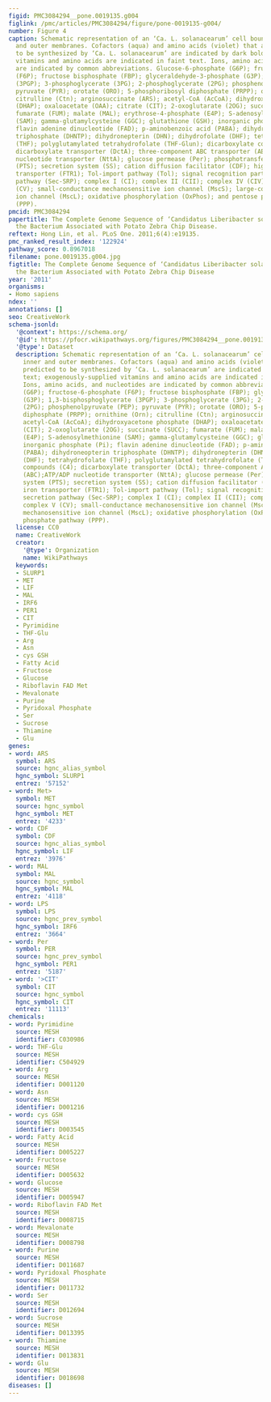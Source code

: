 ```yaml
---
figid: PMC3084294__pone.0019135.g004
figlink: /pmc/articles/PMC3084294/figure/pone-0019135-g004/
number: Figure 4
caption: Schematic representation of an ‘Ca. L. solanacearum’ cell bounded by inner
  and outer membranes. Cofactors (aqua) and amino acids (violet) that are predicted
  to be synthesized by ‘Ca. L. solanacearum’ are indicated by dark bold text; exogenously-supplied
  vitamins and amino acids are indicated in faint text. Ions, amino acids, and nucleotides
  are indicated by common abbreviations. Glucose-6-phosphate (G6P); fructose-6-phosphate
  (F6P); fructose bisphosphate (FBP); glyceraldehyde-3-phosphate (G3P); 1,3-bisphosphoglycerate
  (3PGP); 3-phosphoglycerate (3PG); 2-phosphoglycerate (2PG); phosphenolpyruvate (PEP);
  pyruvate (PYR); orotate (ORO); 5-phosphoribosyl diphosphate (PRPP); ornithine (Orn);
  citrulline (Ctn); arginosuccinate (ARS); acetyl-CoA (AcCoA); dihydroxyacetone phosphate
  (DHAP); oxaloacetate (OAA); citrate (CIT); 2-oxoglutarate (2OG); succinate (SUCC);
  fumarate (FUM); malate (MAL); erythrose-4-phosphate (E4P); S-adenosylmethionine
  (SAM); gamma-glutamylcysteine (GGC); glutathione (GSH); inorganic phosphate (Pi);
  flavin adenine dinucleotide (FAD); p-aminobenzoic acid (PABA); dihydroneopterin
  triphosphate (DHNTP); dihydronepterin (DHN); dihydrofolate (DHF); tetrahydrofolate
  (THF); polyglutamylated tetrahydrofolate (THF-Glun); dicarboxylate compounds (C4);
  dicarboxylate transporter (DctA); three-component ABC transporter (ABC);ATP/ADP
  nucleotide transporter (NttA); glucose permease (Per); phosphotransferase system
  (PTS); secretion system (SS); cation diffusion facilitator (CDF); high-afinity iron
  transporter (FTR1); Tol-import pathway (Tol); signal recognition particle secretion
  pathway (Sec-SRP); complex I (CI); complex II (CII); complex IV (CIV); complex V
  (CV); small-conductance mechanosensitive ion channel (MscS); large-conductance mechanosensitive
  ion channel (MscL); oxidative phosphorylation (OxPhos); and pentose phosphate pathway
  (PPP).
pmcid: PMC3084294
papertitle: The Complete Genome Sequence of ‘Candidatus Liberibacter solanacearum’,
  the Bacterium Associated with Potato Zebra Chip Disease.
reftext: Hong Lin, et al. PLoS One. 2011;6(4):e19135.
pmc_ranked_result_index: '122924'
pathway_score: 0.8967018
filename: pone.0019135.g004.jpg
figtitle: The Complete Genome Sequence of ‘Candidatus Liberibacter solanacearum’,
  the Bacterium Associated with Potato Zebra Chip Disease
year: '2011'
organisms:
- Homo sapiens
ndex: ''
annotations: []
seo: CreativeWork
schema-jsonld:
  '@context': https://schema.org/
  '@id': https://pfocr.wikipathways.org/figures/PMC3084294__pone.0019135.g004.html
  '@type': Dataset
  description: Schematic representation of an ‘Ca. L. solanacearum’ cell bounded by
    inner and outer membranes. Cofactors (aqua) and amino acids (violet) that are
    predicted to be synthesized by ‘Ca. L. solanacearum’ are indicated by dark bold
    text; exogenously-supplied vitamins and amino acids are indicated in faint text.
    Ions, amino acids, and nucleotides are indicated by common abbreviations. Glucose-6-phosphate
    (G6P); fructose-6-phosphate (F6P); fructose bisphosphate (FBP); glyceraldehyde-3-phosphate
    (G3P); 1,3-bisphosphoglycerate (3PGP); 3-phosphoglycerate (3PG); 2-phosphoglycerate
    (2PG); phosphenolpyruvate (PEP); pyruvate (PYR); orotate (ORO); 5-phosphoribosyl
    diphosphate (PRPP); ornithine (Orn); citrulline (Ctn); arginosuccinate (ARS);
    acetyl-CoA (AcCoA); dihydroxyacetone phosphate (DHAP); oxaloacetate (OAA); citrate
    (CIT); 2-oxoglutarate (2OG); succinate (SUCC); fumarate (FUM); malate (MAL); erythrose-4-phosphate
    (E4P); S-adenosylmethionine (SAM); gamma-glutamylcysteine (GGC); glutathione (GSH);
    inorganic phosphate (Pi); flavin adenine dinucleotide (FAD); p-aminobenzoic acid
    (PABA); dihydroneopterin triphosphate (DHNTP); dihydronepterin (DHN); dihydrofolate
    (DHF); tetrahydrofolate (THF); polyglutamylated tetrahydrofolate (THF-Glun); dicarboxylate
    compounds (C4); dicarboxylate transporter (DctA); three-component ABC transporter
    (ABC);ATP/ADP nucleotide transporter (NttA); glucose permease (Per); phosphotransferase
    system (PTS); secretion system (SS); cation diffusion facilitator (CDF); high-afinity
    iron transporter (FTR1); Tol-import pathway (Tol); signal recognition particle
    secretion pathway (Sec-SRP); complex I (CI); complex II (CII); complex IV (CIV);
    complex V (CV); small-conductance mechanosensitive ion channel (MscS); large-conductance
    mechanosensitive ion channel (MscL); oxidative phosphorylation (OxPhos); and pentose
    phosphate pathway (PPP).
  license: CC0
  name: CreativeWork
  creator:
    '@type': Organization
    name: WikiPathways
  keywords:
  - SLURP1
  - MET
  - LIF
  - MAL
  - IRF6
  - PER1
  - CIT
  - Pyrimidine
  - THF-Glu
  - Arg
  - Asn
  - cys GSH
  - Fatty Acid
  - Fructose
  - Glucose
  - Riboflavin FAD Met
  - Mevalonate
  - Purine
  - Pyridoxal Phosphate
  - Ser
  - Sucrose
  - Thiamine
  - Glu
genes:
- word: ARS
  symbol: ARS
  source: hgnc_alias_symbol
  hgnc_symbol: SLURP1
  entrez: '57152'
- word: Met>
  symbol: MET
  source: hgnc_symbol
  hgnc_symbol: MET
  entrez: '4233'
- word: CDF
  symbol: CDF
  source: hgnc_alias_symbol
  hgnc_symbol: LIF
  entrez: '3976'
- word: MAL
  symbol: MAL
  source: hgnc_symbol
  hgnc_symbol: MAL
  entrez: '4118'
- word: LPS
  symbol: LPS
  source: hgnc_prev_symbol
  hgnc_symbol: IRF6
  entrez: '3664'
- word: Per
  symbol: PER
  source: hgnc_prev_symbol
  hgnc_symbol: PER1
  entrez: '5187'
- word: '>CIT'
  symbol: CIT
  source: hgnc_symbol
  hgnc_symbol: CIT
  entrez: '11113'
chemicals:
- word: Pyrimidine
  source: MESH
  identifier: C030986
- word: THF-Glu
  source: MESH
  identifier: C504929
- word: Arg
  source: MESH
  identifier: D001120
- word: Asn
  source: MESH
  identifier: D001216
- word: cys GSH
  source: MESH
  identifier: D003545
- word: Fatty Acid
  source: MESH
  identifier: D005227
- word: Fructose
  source: MESH
  identifier: D005632
- word: Glucose
  source: MESH
  identifier: D005947
- word: Riboflavin FAD Met
  source: MESH
  identifier: D008715
- word: Mevalonate
  source: MESH
  identifier: D008798
- word: Purine
  source: MESH
  identifier: D011687
- word: Pyridoxal Phosphate
  source: MESH
  identifier: D011732
- word: Ser
  source: MESH
  identifier: D012694
- word: Sucrose
  source: MESH
  identifier: D013395
- word: Thiamine
  source: MESH
  identifier: D013831
- word: Glu
  source: MESH
  identifier: D018698
diseases: []
---
```

